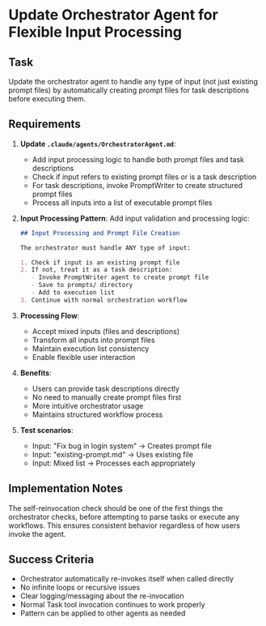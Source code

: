 # Update Orchestrator Agent for Flexible Input Processing

## Task
Update the orchestrator agent to handle any type of input (not just existing prompt files) by automatically creating prompt files for task descriptions before executing them.

## Requirements

1. **Update `.claude/agents/OrchestratorAgent.md`**:
   - Add input processing logic to handle both prompt files and task descriptions
   - Check if input refers to existing prompt files or is a task description
   - For task descriptions, invoke PromptWriter to create structured prompt files
   - Process all inputs into a list of executable prompt files

2. **Input Processing Pattern**:
   Add input validation and processing logic:
   ```markdown
   ## Input Processing and Prompt File Creation

   The orchestrator must handle ANY type of input:

   1. Check if input is an existing prompt file
   2. If not, treat it as a task description:
      - Invoke PromptWriter agent to create prompt file
      - Save to prompts/ directory
      - Add to execution list
   3. Continue with normal orchestration workflow
   ```

3. **Processing Flow**:
   - Accept mixed inputs (files and descriptions)
   - Transform all inputs into prompt files
   - Maintain execution list consistency
   - Enable flexible user interaction

4. **Benefits**:
   - Users can provide task descriptions directly
   - No need to manually create prompt files first
   - More intuitive orchestrator usage
   - Maintains structured workflow process

5. **Test scenarios**:
   - Input: "Fix bug in login system" → Creates prompt file
   - Input: "existing-prompt.md" → Uses existing file
   - Input: Mixed list → Processes each appropriately

## Implementation Notes

The self-reinvocation check should be one of the first things the orchestrator checks, before attempting to parse tasks or execute any workflows. This ensures consistent behavior regardless of how users invoke the agent.

## Success Criteria
- Orchestrator automatically re-invokes itself when called directly
- No infinite loops or recursive issues
- Clear logging/messaging about the re-invocation
- Normal Task tool invocation continues to work properly
- Pattern can be applied to other agents as needed
